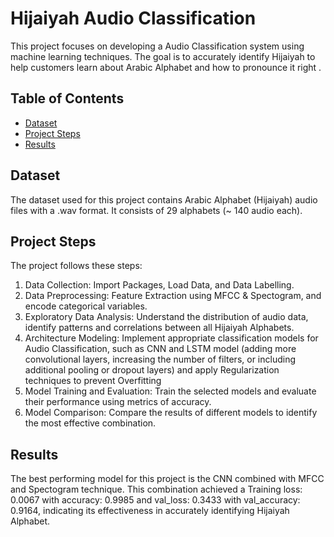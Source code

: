 # Hijaiyah Audio Classification

This project focuses on developing a Audio Classification system using machine learning techniques. The goal is to accurately identify Hijaiyah to help customers learn about Arabic Alphabet and how to pronounce it right .

## Table of Contents

- [Dataset](#dataset)
- [Project Steps](#project-steps)
- [Results](#results)

## Dataset

The dataset used for this project contains Arabic Alphabet (Hijaiyah) audio files with a .wav format. It consists of 29 alphabets (~ 140 audio each).

## Project Steps

The project follows these steps:

1. Data Collection: Import Packages, Load Data, and Data Labelling.
1. Data Preprocessing: Feature Extraction using MFCC & Spectogram, and encode categorical variables.
2. Exploratory Data Analysis: Understand the distribution of audio data, identify patterns and correlations between all Hijaiyah Alphabets.
3. Architecture Modeling: Implement appropriate classification models for Audio Classification, such as CNN and LSTM model (adding more convolutional layers, increasing the number of filters, or including additional pooling or dropout layers) and apply Regularization techniques to prevent Overfitting
5. Model Training and Evaluation: Train the selected models and evaluate their performance using metrics of accuracy.
6. Model Comparison: Compare the results of different models to identify the most effective combination.

## Results

The best performing model for this project is the CNN combined with MFCC and Spectogram technique. This combination achieved a Training loss: 0.0067 with accuracy: 0.9985 and val_loss: 0.3433 with val_accuracy: 0.9164, indicating its effectiveness in accurately identifying Hijaiyah Alphabet.



